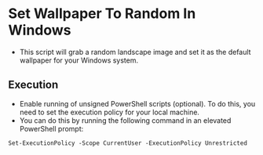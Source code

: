 # Set Wallpaper To Random In Windows

- This script will grab a random landscape image and set it as the default wallpaper for your Windows system.

## Execution
- Enable running of unsigned PowerShell scripts (optional). To do this, you need to set the execution policy for your local machine.
- You can do this by running the following command in an elevated PowerShell prompt:
```
Set-ExecutionPolicy -Scope CurrentUser -ExecutionPolicy Unrestricted
```
